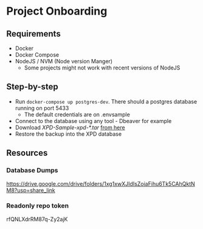 # Project Onboarding

## Requirements
* Docker
* Docker Compose
* NodeJS / NVM (Node version Manger)
    * Some projects might not work with recent versions of NodeJS

## Step-by-step
- Run `docker-compose up postgres-dev`. There should a postgres database running on port 5433
    - The default credentials are on .envsample
- Connect to the database using any tool - Dbeaver for example
- Download *XPD-Sample-xpd-\*.tar* [from here](https://drive.google.com/drive/folders/1xg1xwXJIdIsZoiaFihu6Tk5CAhQktNM8)
- Restore the backup into the XPD database

## Resources

### Database Dumps
https://drive.google.com/drive/folders/1xg1xwXJIdIsZoiaFihu6Tk5CAhQktNM8?usp=share_link

### Readonly repo token
rfQNLXdrRM87q-Zy2ajK
